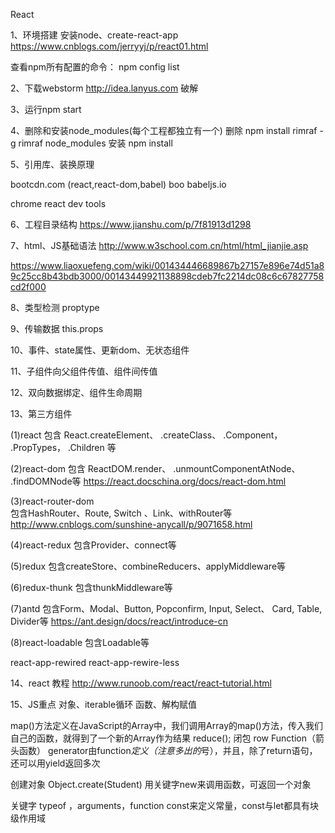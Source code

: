 React

1、环境搭建
安装node、create-react-app
https://www.cnblogs.com/jerryyj/p/react01.html

查看npm所有配置的命令： npm config list

2、下载webstorm
http://idea.lanyus.com 破解

3、运行npm start

4、删除和安装node_modules(每个工程都独立有一个)
删除
npm install rimraf -g
rimraf node_modules
安装
npm install


5、引用库、装换原理

bootcdn.com (react,react-dom,babel) boo
babeljs.io

chrome react dev tools


6、工程目录结构
https://www.jianshu.com/p/7f81913d1298


7、html、JS基础语法
http://www.w3school.com.cn/html/html_jianjie.asp


https://www.liaoxuefeng.com/wiki/001434446689867b27157e896e74d51a89c25cc8b43bdb3000/00143449921138898cdeb7fc2214dc08c6c67827758cd2f000


8、类型检测
proptype

9、传输数据
this.props

10、事件、state属性、更新dom、无状态组件

11、子组件向父组件传值、组件间传值

12、双向数据绑定、组件生命周期


13、第三方组件

(1)react
包含 React.createElement、 .createClass、 .Component， .PropTypes， .Children 等

(2)react-dom
包含 ReactDOM.render、 .unmountComponentAtNode、 .findDOMNode等
https://react.docschina.org/docs/react-dom.html


(3)react-router-dom  
包含HashRouter、Route, Switch 、Link、withRouter等
http://www.cnblogs.com/sunshine-anycall/p/9071658.html


(4)react-redux
包含Provider、connect等

(5)redux
包含createStore、combineReducers、applyMiddleware等

(6)redux-thunk
包含thunkMiddleware等

(7)antd
包含Form、Modal、Button, Popconfirm, Input, Select、 Card, Table, Divider等
https://ant.design/docs/react/introduce-cn

(8)react-loadable
包含Loadable等

react-app-rewired
react-app-rewire-less



14、react 教程
http://www.runoob.com/react/react-tutorial.html

15、JS重点
对象、iterable循环
函数、解构赋值

map()方法定义在JavaScript的Array中，我们调用Array的map()方法，传入我们自己的函数，就得到了一个新的Array作为结果
reduce();
闭包
row Function（箭头函数）
generator由function*定义（注意多出的*号），并且，除了return语句，还可以用yield返回多次

创建对象
Object.create(Student)
用关键字new来调用函数，可返回一个对象


关键字 typeof ，arguments，function
const来定义常量，const与let都具有块级作用域




